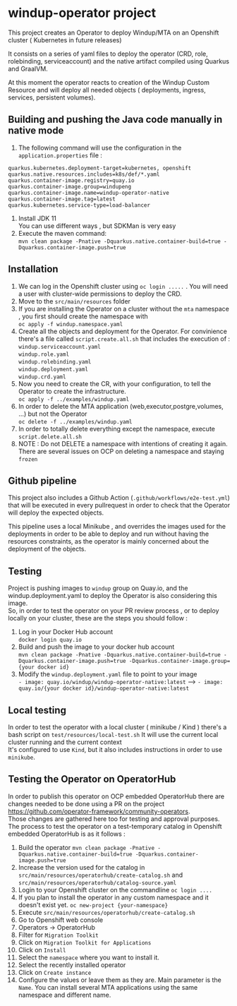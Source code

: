 # windup-operator project
This project creates an Operator to deploy Windup/MTA on an Openshift cluster ( Kubernetes in future releases)

It consists on a series of yaml files to deploy the operator (CRD, role, rolebinding, serviceaccount) and the native artifact compiled using Quarkus and GraalVM.

At this moment the operator reacts to creation of the Windup Custom Resource and will deploy all needed objects ( deployments, ingress, services, persistent volumes).

## Building and pushing the Java code manually in native mode
1. The following command will use the configuration in the `application.properties` file :  
```
quarkus.kubernetes.deployment-target=kubernetes, openshift
quarkus.native.resources.includes=k8s/def/*.yaml
quarkus.container-image.registry=quay.io
quarkus.container-image.group=windupeng
quarkus.container-image.name=windup-operator-native
quarkus.container-image.tag=latest
quarkus.kubernetes.service-type=load-balancer
```
1. Install JDK 11  
You can use different ways , but SDKMan is very easy
2. Execute the maven command:  
`mvn clean package -Pnative -Dquarkus.native.container-build=true -Dquarkus.container-image.push=true`

## Installation
1. We can log in the Openshift cluster using `oc login .....` . You will need a user with cluster-wide permissions to deploy the CRD.
1. Move to the `src/main/resources` folder
1. If you are installing the Operator on a cluster without the `mta` namespace , you first should create the namespace with  
  `oc apply -f windup.namespace.yaml`
1. Create all the objects and deployment for the Operator. For convinience there's a file called `script.create.all.sh` that includes the execution of :  
  `windup.serviceaccount.yaml`  
  `windup.role.yaml`  
  `windup.rolebinding.yaml`  
  `windup.deployment.yaml`  
  `windup.crd.yaml`
1. Now you need to create the CR, with your configuration, to tell the Operator to create the infrastructure.  
`oc apply -f ../examples/windup.yaml`
1. In order to delete the MTA application (web,executor,postgre,volumes, ...) but not the Operator  
`oc delete -f ../examples/windup.yaml`
1. In order to totally delete everything except the namespace, execute `script.delete.all.sh`  
2. NOTE : Do not DELETE a namespace with intentions of creating it again. There are several issues on OCP on deleting a namespace and staying `frozen`


## Github pipeline
This project also includes a Github Action (`.github/workflows/e2e-test.yml`) that will be executed in every pullrequest in order to check that the Operator will deploy the expected objects.

This pipeline uses a local Minikube , and overrides the images used for the deployments in order to be able to deploy and run without having the resources constraints, as the operator is mainly concerned about the deployment of the objects.

## Testing
Project is pushing images to `windup` group on Quay.io, and the windup.deployment.yaml to deploy the Operator is also considering this image.  
So, in order to test the operator on your PR review process , or to deploy locally on your cluster, these are the steps you should follow :
1. Log in your Docker Hub account  
`docker login quay.io`
1. Build and push the image to your docker hub account  
`mvn clean package -Pnative -Dquarkus.native.container-build=true -Dquarkus.container-image.push=true -Dquarkus.container-image.group={your docker id}`
1. Modify the `windup.deployment.yaml` file to point to your image  
`- image: quay.io/windup/windup-operator-native:latest` --> `- image: quay.io/{your docker id}/windup-operator-native:latest`

## Local testing
In order to test the operator with a local cluster ( minikube / Kind ) there's a bash script on `test/resources/local-test.sh`
It will use the current local cluster running and the current context  
It's configured to use `Kind`, but it also includes instructions in order to use `minikube`.

## Testing the Operator on OperatorHub
In order to publish this operator on OCP embedded OperatorHub there are changes needed to be done using a PR on the project https://github.com/operator-framework/community-operators.  
Those changes are gathered here too for testing and approval purposes.  
The process to test the operator on a test-temporary catalog in Openshift embedded OperatorHub is as it follows :

1. Build the operator
`mvn clean package -Pnative -Dquarkus.native.container-build=true -Dquarkus.container-image.push=true`
1. Increase the version used for the catalog in `src/main/resources/operatorhub/create-catalog.sh` and `src/main/resources/operatorhub/catalog-source.yaml`
1. Login to your Openshift cluster on the commandline `oc login ....`
1. If you plan to install the operator in any custom namespace and it doesn't exist yet.
`oc new-project {your-namespace}`
1. Execute `src/main/resources/operatorhub/create-catalog.sh`
1. Go to Openshift web console
1. Operators -> OperatorHub
1. Filter for `Migration Toolkit`
1. Click on `Migration Toolkit for Applications`
1. Click on `Install`
1. Select the `namespace` where you want to install it.
1. Select the recently installed operator
1. Click on `Create instance`
1. Configure the values or leave them as they are. Main parameter is the `Name`. You can install several MTA applications using the same namespace and different name.




